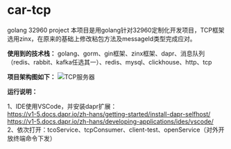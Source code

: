 # car-tcp
golang 32960 project
本项目是用golang针对32960定制化开发项目，TCP框架选用zinx，在原来的基础上修改粘包方法及messageId类型完成应对。

**使用到的技术栈：**
golang、gorm、gin框架、zinx框架、dapr、消息队列（redis、rabbit、kafka任选其一）、redis、mysql、clickhouse、http、tcp

**项目架构图如下：**
![TCP服务器](https://github.com/wangcheng0509/car-tcp/assets/34881771/2d145e14-46ff-4ff4-9753-2eb4ce15451f)

**运行说明：**

1、IDE使用VSCode，并安装dapr扩展：  
  https://v1-5.docs.dapr.io/zh-hans/getting-started/install-dapr-selfhost/  
  https://v1-5.docs.dapr.io/zh-hans/developing-applications/ides/vscode/  
2、依次打开：tcoService、tcpConsumer、client-test、openService（对外开放终端命令下发）

